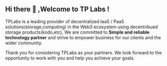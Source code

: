 ## Hi there 👋 ,Welcome to TP Labs !

<!--

**Here are some ideas to get you started:**

🙋‍♀️ A short introduction - what is your organization all about?
🌈 Contribution guidelines - how can the community get involved?
👩‍💻 Useful resources - where can the community find your docs? Is there anything else the community should know?
🍿 Fun facts - what does your team eat for breakfast?
🧙 Remember, you can do mighty things with the power of [Markdown](https://docs.github.com/github/writing-on-github/getting-started-with-writing-and-formatting-on-github/basic-writing-and-formatting-syntax)
-->
TPLabs is a leading provider of decentralized IaaS / PaaS solutions(storage,computing) in the Web3 ecosystem using decentribued storage products(kodo,etc), We are committed to **Simple and reliable technology partner**  and strive to empower business for our clients and the wider community.


Thank you for considering TPLabs as your partners. We look forward to the opportunity to work with you and help you achieve your goals.
